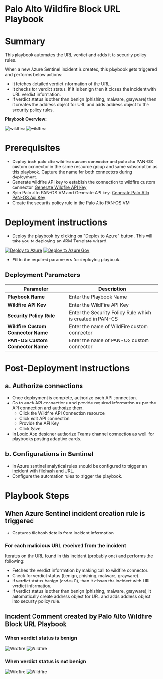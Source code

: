 # Palo Alto Wildfire Block URL Playbook
# Summary
This playbook automates the URL verdict and adds it to security policy rules.

When a new Azure Sentinel incident is created, this playbook gets triggered and performs below actions:
- It fetches detailed verdict information of the URL.
- It checks for verdict status. If it is benign then it closes the incident with URL verdict information.
- If verdict status is other than benign (phishing, malware, grayware) then it creates the address object for URL and adds address object to the security policy rules.

**Playbook Overview:**

![wildfire](./Images/PlaybookDesignerLight.png)
![wildfire](./Images/PlaybookDesignerDark.png)

# Prerequisites
- Deploy both palo alto wildfire custom connector and palo alto PAN-OS custom connector in the same resource group and same subscription as this playbook. Capture the name for both connectors during deployment.
- Generate wildfire API key to establish the connection to wildfire custom connector. [Generate Wildfire API Key](https://wildfire.paloaltonetworks.com/wildfire/dashboard)
- Spin Palo alto PAN-OS VM and Generate API key. [Generate Palo Alto PAN-OS Api Key](https://docs.paloaltonetworks.com/vm-series/9-1/vm-series-deployment/license-the-vm-series-firewall/licensing-api/manage-the-licensing-api-key.html)
- Create the security policy rule in the Palo Alto PAN-OS VM.


# Deployment instructions
- Deploy the playbook by clicking on "Deploy to Azure" button. This will take you to deploying an ARM Template wizard.

[![Deploy to Azure](https://aka.ms/deploytoazurebutton)](https://portal.azure.com/#create/Microsoft.Template/uri/https%3A%2F%2Fraw.githubusercontent.com%2FAzure%2FAzure-Sentinel%2Fmaster%2FPlaybooks%2FPaloAlto-Wildfire%2FPlaybooks%2FWildfire_URL_Verdict_Automation%2Fazuredeploy.json)
[![Deploy to Azure Gov](https://aka.ms/deploytoazuregovbutton)](https://portal.azure.us/#create/Microsoft.Template/uri/https%3A%2F%2Fraw.githubusercontent.com%2FAzure%2FAzure-Sentinel%2Fmaster%2FPlaybooks%2FPaloAlto-Wildfire%2FPlaybooks%2FWildfire_URL_Verdict_Automation%2Fazuredeploy.json)


- Fill in the required parameters for deploying playbook.
## Deployment Parameters

| Parameter  | Description |
| ------------- | ------------- |
| **Playbook Name** | Enter the Playbook Name |
| **Wildfire API Key**  | Enter the WildFire API Key |
| **Security Policy Rule** | Enter the Security Policy Rule which is created in PAN-OS |
| **Wildfire Custom Connector Name** | Enter the name of WildFire custom connector |
| **PAN-OS Custom Connector Name**  | Enter the name of PAN-OS custom connector |

# Post-Deployment Instructions
## a. Authorize connections
* Once deployment is complete, authorize each API connection.
* Go to each API connections and provide required information as per the API connection and authorize them.
  - Click the Wildfire API Connection resource
  - Click edit API connection
  - Provide the API Key
  - Click Save
* In Logic App designer authorize Teams channel connection as well, for playbooks posting adaptive cards.

## b. Configurations in Sentinel
- In Azure sentinel analytical rules should be configured to trigger an incident with filehash and URL.
- Configure the automation rules to trigger the playbook.

# Playbook Steps
## When Azure Sentinel incident creation rule is triggered
  - Captures filehash details from incident information.
  ### For each malicious URL received from the incident
  Iterates on the URL found in this incident (probably one) and performs the following:
- Fetches the verdict information by making call to wildfire connector.
- Check for verdict status (benign, phishing, malware, grayware).
- If verdict status benign (code=0), then it closes the incident with URL verdict information.
- If verdict status is other than benign (phishing, malware, grayware), it automatically create address object for URL and adds address object into security policy rule.

## Incident Comment created by Palo Alto Wildfire Block URL Playbook
### When verdict status is benign
 ![Wildfire](./Images/IncidentCommentLight1.jpg)
 ![Wildfire](./Images/IncidentCommentDark1.jpg)

### When verdict status is not benign
 ![Wildfire](./Images/IncidentCommentLight.jpg)
 ![Wildfire](./Images/IncidentCommentDark.jpg)
